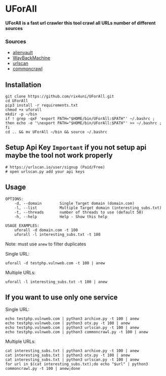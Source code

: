 # UForAll

**UForAll is a fast url crawler this tool crawl all URLs number of different sources**
### Sources 
- [alienvault](https://otx.alienvault.com)
- [WayBackMachine](http://web.archive.org)
- [urlscan](https://urlscan.io)
- [commoncrawl](https://index.commoncrawl.org/)

## Installation
```
git clone https://github.com/rix4uni/UForAll.git
cd UForAll
pip3 install -r requirements.txt
chmod +x uforall
mkdir -p ~/bin
if ! grep -qxF 'export PATH="$HOME/bin/UForAll:$PATH"' ~/.bashrc ; then echo -e '\nexport PATH="$HOME/bin/UForAll:$PATH"' >> ~/.bashrc ; fi
cd .. && mv UForAll ~/bin && source ~/.bashrc
```
## Setup Api Key `Important` if you not setup api maybe the tool not work properly
```
# https://urlscan.io/user/signup (Paid/Free)
# open urlscan.py add your api keys
```

## Usage
```
OPTIONS:
	-d, --domain        Single Target domain (domain.com)
	-l, --list          Multiple Target domain (interesting_subs.txt)
	-t, --threads       number of threads to use (default 50)
	-h, --help          Help - Show this help

USAGE EXAMPLES:
    uforall -d domain.com -t 100
    uforall -l interesting_subs.txt -t 100
```

Note: must use `anew` to filter duplicates

Single URL:
```
uforall -d testphp.vulnweb.com -t 100 | anew
```

Multiple URLs:
```
uforall -l interesting_subs.txt -t 100 | anew
```

## If you want to use only one service

Single URL:
```
echo testphp.vulnweb.com | python3 archive.py -t 100 | anew
echo testphp.vulnweb.com | python3 otx.py -t 100 | anew
echo testphp.vulnweb.com | python3 urlscan.py -t 100 | anew
echo testphp.vulnweb.com | python3 commoncrawl.py -t 100 | anew
```

Multiple URLs:
```
cat interesting_subs.txt | python3 archive.py -t 100 | anew
cat interesting_subs.txt | python3 otx.py -t 100 | anew
cat interesting_subs.txt | python3 urlscan.py -t 100 | anew
for url in $(cat interesting_subs.txt);do echo "$url" | python3 commoncrawl.py -t 100 | anew;done
```
